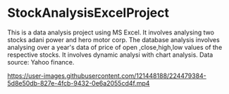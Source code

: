 # StockAnalysisExcelProject
This is a data analysis project using MS Excel. It involves analysing two stocks adani power and hero motor corp. The database analysis involves analysing over a year's data of price of open ,close,high,low values of the respective stocks. It involves dynamic analysi with chart analysis.
Data source: Yahoo finance.


https://user-images.githubusercontent.com/121448188/224479384-5d8e50db-827e-4fcb-9432-0e6a2055cd4f.mp4

